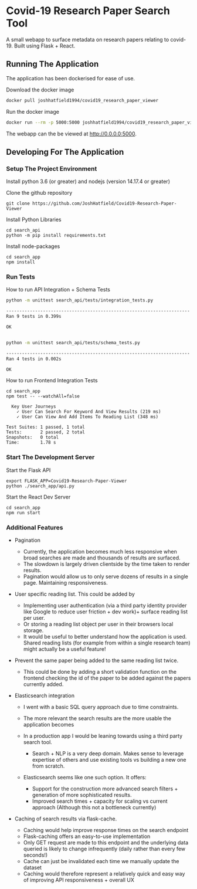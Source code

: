
# Covid-19 Research Paper Search Tool

A small webapp to surface metadata on research papers relating to covid-19. 
Built using Flask + React.



 
## Running The Application

The application has been dockerised for ease of use.


Download the docker image

```bash
docker pull joshhatfield1994/covid19_research_paper_viewer
```

Run the docker image

```bash
docker run --rm -p 5000:5000 joshhatfield1994/covid19_research_paper_viewer:latest
```

The webapp can the be viewed at http://0.0.0.0:5000.



## Developing For The Application

### Setup The Project Environment

Install python 3.6 (or greater) and nodejs (version 14.17.4 or greater)

Clone the github repository

```
git clone https://github.com/JoshHatfield/Covid19-Research-Paper-Viewer

```

Install Python Libraries 

```
cd search_api
python -m pip install requirements.txt
```

Install node-packages


```
cd search_app
npm install
```

### Run Tests

How to run API Integration + Schema Tests

```bash
python -m unittest search_api/tests/integration_tests.py

----------------------------------------------------------------------
Ran 9 tests in 0.399s

OK


python -m unittest search_api/tests/schema_tests.py

----------------------------------------------------------------------
Ran 4 tests in 0.002s

OK

```

How to run Frontend Integration Tests

```
cd search_app
npm test -- --watchAll=false

  Key User Journeys
    ✓ User Can Search For Keyword And View Results (219 ms)
    ✓ User Can View And Add Items To Reading List (348 ms)

Test Suites: 1 passed, 1 total
Tests:       2 passed, 2 total
Snapshots:   0 total
Time:        1.78 s

```

### Start The Development Server


Start the Flask API

```
export FLASK_APP=Covid19-Research-Paper-Viewer
python ./search_app/api.py
```

Start the React Dev Server

```
cd search_app
npm run start
```


### Additional Features


* Pagination
  * Currently, the application becomes much less responsive when broad searches are made and thousands of results are surfaced.
  * The slowdown is largely driven clientside by the time taken to render results.
  * Pagination would allow us to only serve dozens of results in a single page. Maintaining responsiveness.

* User specific reading list. This could be added by
  * Implementing user authentication (via a third party identity provider like Google to reduce user friction + dev work)+ surface reading list per user.
  * Or storing a reading list object per user in their browsers local storage. 
  * It would be useful to better understand how the application is used. Shared reading lists (for example from within a single research team) might actually be a useful feature!


* Prevent the same paper being added to the same reading list twice.
  * This could be done by adding a short validation function on the frontend checking the id of the paper to be added against the papers currently added.

* Elasticsearch integration
    * I went with a basic SQL query approach due to time constraints.
    * The more relevant the search results are the more usable the application becomes
    * In a production app I would be leaning towards using a third party search tool.
      * Search + NLP is a very deep domain. Makes sense to leverage expertise of others and use existing tools vs building a new one from scratch.
  
    * Elasticsearch seems like one such option. It offers:
      * Support for the construction more advanced search filters + generation of more sophisticated results.
      * Improved search times + capacity for scaling vs current approach (Although this not a bottleneck currently)
      
* Caching of search results via flask-cache.
    * Caching would help improve response times on the search endpoint
    * Flask-caching offers an easy-to-use implementation
    * Only GET request are made to this endpoint and the underlying data queried is likely to change infrequently (daily rather than every few seconds!)
    * Cache can just be invalidated each time we manually update the dataset
    * Caching would therefore represent a relatively quick and easy way of improving API responsiveness + overall UX

    